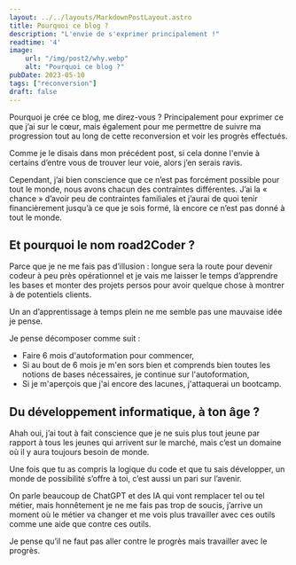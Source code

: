 ```yaml
---
layout: ../../layouts/MarkdownPostLayout.astro
title: Pourquoi ce blog ?
description: "L'envie de s'exprimer principalement !"
readtime: '4'
image: 
    url: "/img/post2/why.webp"
    alt: "Pourquoi ce blog ?"
pubDate: 2023-05-10
tags: ["reconversion"]
draft: false
---
```

Pourquoi je crée ce blog, me direz-vous ? Principalement pour exprimer ce que j’ai sur le cœur, mais également pour me permettre de suivre ma progression tout au long de cette reconversion et voir les progrès effectués.

Comme je le disais dans mon précédent post, si cela donne l'envie à certains d’entre vous de trouver leur voie, alors j’en serais ravis.

Cependant, j’ai bien conscience que ce n’est pas forcément possible pour tout le monde, nous avons chacun des contraintes différentes. J’ai la « chance » d’avoir peu de contraintes familiales et j’aurai de quoi tenir financièrement jusqu’à ce que je sois formé, là encore ce n’est pas donné à tout le monde.

## Et pourquoi le nom road2Coder ?

Parce que je ne me fais pas d’illusion : longue sera la route pour devenir codeur à peu près opérationnel et je vais me laisser le temps d’apprendre les bases et monter des projets persos pour avoir quelque chose à montrer à de potentiels clients. 

Un an d’apprentissage à temps plein ne me semble pas une mauvaise idée je pense.

Je pense décomposer comme suit :

- Faire 6 mois d'autoformation pour commencer,
- Si au bout de 6 mois je m'en sors bien et comprends bien toutes les notions de bases nécessaires, je continue sur l'autoformation,
- Si je m'aperçois que j'ai encore des lacunes, j'attaquerai un bootcamp.

## Du développement informatique, à ton âge ?

Ahah oui, j’ai tout à fait conscience que je ne suis plus tout jeune par rapport à tous les jeunes qui arrivent sur le marché, mais c’est un domaine où il y aura toujours besoin de monde.

Une fois que tu as compris la logique du code et que tu sais développer, un monde de possibilité s’offre à toi, c’est aussi un pari sur l’avenir.

On parle beaucoup de ChatGPT et des IA qui vont remplacer tel ou tel métier, mais honnêtement je ne me fais pas trop de soucis, j’arrive un moment où le métier va changer et me vois plus travailler avec ces outils comme une aide que contre ces outils.

Je pense qu’il ne faut pas aller contre le progrès mais travailler avec le progrès. 
